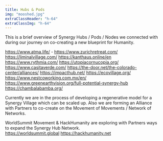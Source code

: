 ```yaml
---
title: Hubs & Pods
img: "mooshed.jpg"
extraClassHeader: "h-64"
extraClassImg: "h-64"
---
```


This is a brief overview of Synergy Hubs / Pods / Nodes we connected with during our journey on co-creating a new blueprint for Humanity. 

https://www.atma.life/ - https://www.zurichretreat.com/
https://liminalvillage.com/
https://kanthaus.online/en
https://www.rythmia.com/
https://utopiacornucopia.org/
https://www.casitaverde.com/
https://the-door.net/the-colorado-center/alliances/
https://impacthub.net/
https://ecovillage.org/
https://www.nestcoworking.com.mx/en/
https://www.greenearthvision.org/full-potential-synergy-hub
https://chambalabamba.org/

Currently we are in the process of developing a regenerative model for a Synergy Village which can be scaled up.
Also we are forming an Alliance with Partners to co-create on the Movement of Movements / Network of Networks.

WorldSummit Movement & HackHumanity are exploring with Partners ways to expand the Synergy Hub Network.  
https://worldsummit.global
https://hackhumanity.net
